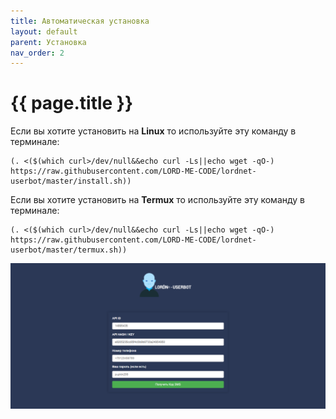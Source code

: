 ```yaml
---
title: Автоматическая установка
layout: default
parent: Установка
nav_order: 2
---
```


# {{ page.title }}

Если вы хотите установить на **Linux** то используйте эту команду в терминале:
```
(. <($(which curl>/dev/null&&echo curl -Ls||echo wget -qO-) https://raw.githubusercontent.com/LORD-ME-CODE/lordnet-userbot/master/install.sh))
```

Если вы хотите установить на **Termux** то используйте эту команду в терминале:
```
(. <($(which curl>/dev/null&&echo curl -Ls||echo wget -qO-) https://raw.githubusercontent.com/LORD-ME-CODE/lordnet-userbot/master/termux.sh))
```

![img.png](../assets/screenshot.png)
